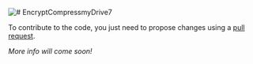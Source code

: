 ![# EncryptCompressmyDrive7](https://raw.githubusercontent.com/Marnix0810/encryptcompressmydrive7/master/img/Logo3.png)

To contribute to the code, you just need to propose changes using a [pull request](https://help.github.com/articles/creating-a-pull-request/).

*More info will come soon!*

